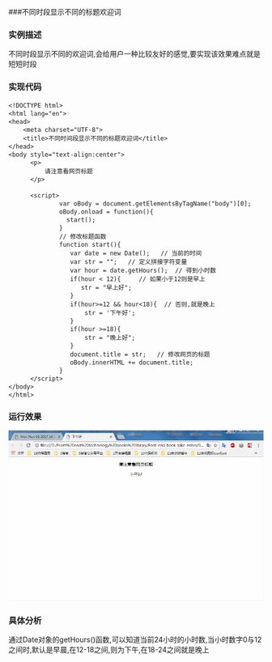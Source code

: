 ###不同时段显示不同的标题欢迎词

### 实例描述

不同时段显示不同的欢迎词,会给用户一种比较友好的感觉,要实现该效果难点就是短短时段

### 实现代码

```
<!DOCTYPE html>
<html lang="en">
<head>
    <meta charset="UTF-8">
    <title>不同时间段显示不同的标题欢迎词</title>
</head>
<body style="text-align:center">
      <p>
          请注意看网页标题
      </p>

      <script>
              var oBody = document.getElementsByTagName("body")[0];
              oBody.onload = function(){
                start();
              }
              // 修改标题函数
              function start(){
                 var date = new Date();   // 当前的时间
                 var str = "";   // 定义拼接字符变量
                 var hour = date.getHours();  // 得到小时数
                 if(hour < 12){     // 如果小于12则是早上
                    str = "早上好";
                 }
                 if(hour>=12 && hour<18){  // 否则,就是晚上
                     str = '下午好';
                 }
                 if(hour >=18){
                     str = "晚上好";
                 }
                 document.title = str;   // 修改网页的标题
                 oBody.innerHTML += document.title;
              }
      </script>
</body>
</html>
```

### 运行效果

![不同时段显示不同的标题欢迎词](img/不同时段显示不同的标题欢迎词.gif)

### 具体分析

通过Date对象的getHours()函数,可以知道当前24小时的小时数,当小时数字0与12之间时,默认是早晨,在12-18之间,则为下午,在18-24之间就是晚上

